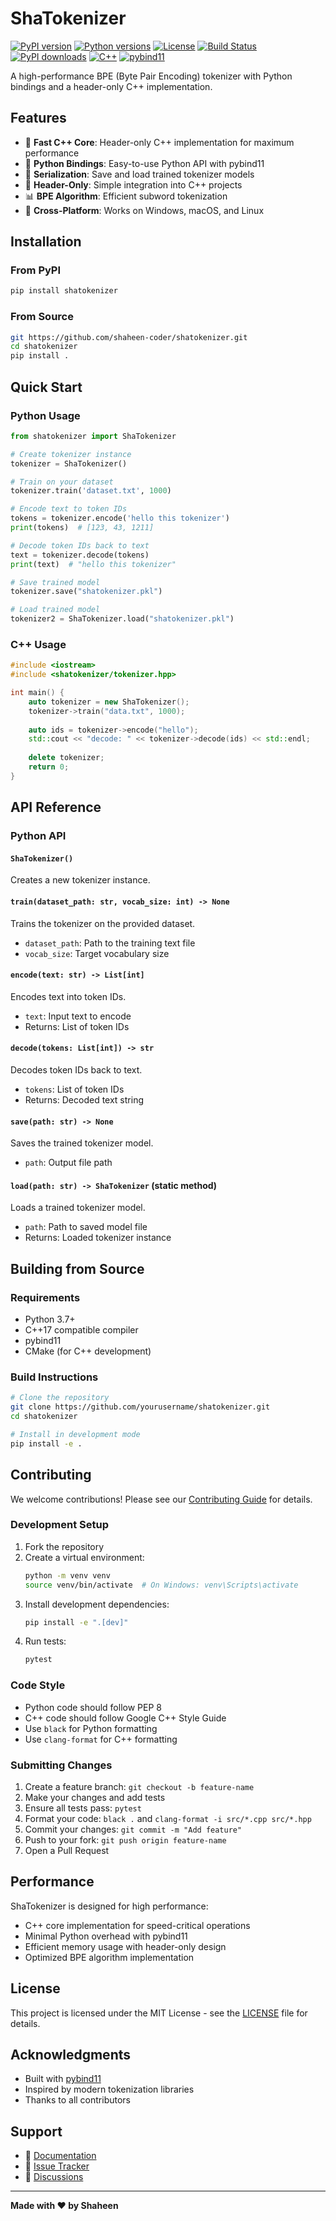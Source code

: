 # ShaTokenizer

[![PyPI version](https://badge.fury.io/py/shatokenizer.svg)](https://badge.fury.io/py/shatokenizer)
[![Python versions](https://img.shields.io/pypi/pyversions/shatokenizer.svg)](https://pypi.org/project/shatokenizer/)
[![License](https://img.shields.io/github/license/yourusername/shatokenizer.svg)](LICENSE)
[![Build Status](https://github.com/yourusername/shatokenizer/workflows/CI/badge.svg)](https://github.com/yourusername/shatokenizer/actions)
[![PyPI downloads](https://img.shields.io/pypi/dm/shatokenizer.svg)](https://pypi.org/project/shatokenizer/)
[![C++](https://img.shields.io/badge/C%2B%2B-17-blue.svg)](https://isocpp.org/)
[![pybind11](https://img.shields.io/badge/pybind11-2.11%2B-blue.svg)](https://pybind11.readthedocs.io/)

A high-performance BPE (Byte Pair Encoding) tokenizer with Python bindings and a header-only C++ implementation.

## Features

- 🚀 **Fast C++ Core**: Header-only C++ implementation for maximum performance
- 🐍 **Python Bindings**: Easy-to-use Python API with pybind11
- 💾 **Serialization**: Save and load trained tokenizer models
- 🔧 **Header-Only**: Simple integration into C++ projects
- 📊 **BPE Algorithm**: Efficient subword tokenization
- 🎯 **Cross-Platform**: Works on Windows, macOS, and Linux

## Installation

### From PyPI

```bash
pip install shatokenizer
```

### From Source

```bash
git https://github.com/shaheen-coder/shatokenizer.git
cd shatokenizer
pip install .
```

## Quick Start

### Python Usage

```python
from shatokenizer import ShaTokenizer

# Create tokenizer instance
tokenizer = ShaTokenizer()

# Train on your dataset
tokenizer.train('dataset.txt', 1000)

# Encode text to token IDs
tokens = tokenizer.encode('hello this tokenizer')
print(tokens)  # [123, 43, 1211]

# Decode token IDs back to text
text = tokenizer.decode(tokens)
print(text)  # "hello this tokenizer"

# Save trained model
tokenizer.save("shatokenizer.pkl")

# Load trained model
tokenizer2 = ShaTokenizer.load("shatokenizer.pkl")
```

### C++ Usage

```cpp
#include <iostream>
#include <shatokenizer/tokenizer.hpp>

int main() {
    auto tokenizer = new ShaTokenizer();
    tokenizer->train("data.txt", 1000);
    
    auto ids = tokenizer->encode("hello");
    std::cout << "decode: " << tokenizer->decode(ids) << std::endl;
    
    delete tokenizer;
    return 0;
}
```

## API Reference

### Python API

#### `ShaTokenizer()`
Creates a new tokenizer instance.

#### `train(dataset_path: str, vocab_size: int) -> None`
Trains the tokenizer on the provided dataset.

- `dataset_path`: Path to the training text file
- `vocab_size`: Target vocabulary size

#### `encode(text: str) -> List[int]`
Encodes text into token IDs.

- `text`: Input text to encode
- Returns: List of token IDs

#### `decode(tokens: List[int]) -> str`
Decodes token IDs back to text.

- `tokens`: List of token IDs
- Returns: Decoded text string

#### `save(path: str) -> None`
Saves the trained tokenizer model.

- `path`: Output file path

#### `load(path: str) -> ShaTokenizer` (static method)
Loads a trained tokenizer model.

- `path`: Path to saved model file
- Returns: Loaded tokenizer instance

## Building from Source

### Requirements

- Python 3.7+
- C++17 compatible compiler
- pybind11
- CMake (for C++ development)

### Build Instructions

```bash
# Clone the repository
git clone https://github.com/yourusername/shatokenizer.git
cd shatokenizer

# Install in development mode
pip install -e .
```

## Contributing

We welcome contributions! Please see our [Contributing Guide](CONTRIBUTING.md) for details.

### Development Setup

1. Fork the repository
2. Create a virtual environment:
   ```bash
   python -m venv venv
   source venv/bin/activate  # On Windows: venv\Scripts\activate
   ```
3. Install development dependencies:
   ```bash
   pip install -e ".[dev]"
   ```
4. Run tests:
   ```bash
   pytest
   ```

### Code Style

- Python code should follow PEP 8
- C++ code should follow Google C++ Style Guide
- Use `black` for Python formatting
- Use `clang-format` for C++ formatting

### Submitting Changes

1. Create a feature branch: `git checkout -b feature-name`
2. Make your changes and add tests
3. Ensure all tests pass: `pytest`
4. Format your code: `black .` and `clang-format -i src/*.cpp src/*.hpp`
5. Commit your changes: `git commit -m "Add feature"`
6. Push to your fork: `git push origin feature-name`
7. Open a Pull Request

## Performance

ShaTokenizer is designed for high performance:

- C++ core implementation for speed-critical operations
- Minimal Python overhead with pybind11
- Efficient memory usage with header-only design
- Optimized BPE algorithm implementation

## License

This project is licensed under the MIT License - see the [LICENSE](LICENSE) file for details.

## Acknowledgments

- Built with [pybind11](https://pybind11.readthedocs.io/)
- Inspired by modern tokenization libraries
- Thanks to all contributors

## Support

- 📝 [Documentation](https://github.com/shaheen-coder/shatokenizer/wiki)
- 🐛 [Issue Tracker](https://github.com/shaheen-coder/shatokenizer/issues)
- 💬 [Discussions](https://github.com/shaheen-coder/shatokenizer/discussions)

---

**Made with ❤️ by Shaheen**